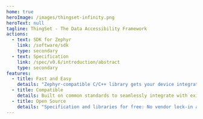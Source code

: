 ```yaml
---
home: true
heroImage: /images/thingset-infinity.png
heroText: null
tagline: ThingSet - The Data Accessibility Framework
actions:
  - text: SDK for Zephyr
    link: /software/sdk
    type: secondary
  - text: Specification
    link: /spec/v0.6/introduction/abstract
    type: secondary
features:
  - title: Fast and Easy
    details: "Zephyr-compatible C/C++ library gets your device integrated within minutes."
  - title: Compatible
    details: Built on common standards to seamlessly integrate with existing infrastructure.
  - title: Open Source
    details: "Specification and libraries for free: No vendor lock-in and full flexibility."
---
```

